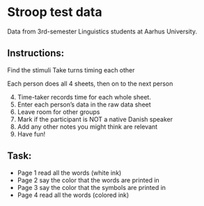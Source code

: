 # Stroop test data

Data from 3rd-semester Linguistics students at Aarhus University.

## Instructions:

Find the stimuli
Take turns timing each other

Each person does all 4 sheets, then on to the next person

4. Time-taker records time for each whole sheet.
5. Enter each person’s data in the raw data sheet
6. Leave room for other groups
7. Mark if the participant is NOT a native Danish speaker
8. Add any other notes you might think are relevant
9. Have fun!

## Task:

- Page 1 read all the words (white ink)
- Page 2 say the color that the words are printed in 
- Page 3 say the color that the symbols are printed in
- Page 4 read all the words (colored ink)
